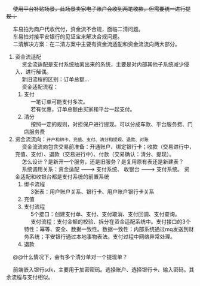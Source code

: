 

&emsp; ~~使用平台补贴场景，此场景卖家电子账户会收到两笔收款，但需要统一进行提现；~~  


&emsp; 车易拍为商户代收代付，资金流不合规，面临二清问题。   
&emsp; 车易拍对接平安银行的见证宝来解决合规问题。   
&emsp;  二清解决方案：在二清方案中主要有资金流适配和资金流流向两大部分。 
1. 资金流适配  
&emsp; 资金流适配是支付系统抽离出来的系统，主要是对内部其他子系统减少侵入、进行解偶。   
&emsp; 新旧流程的区别：订单总额...    
&emsp; 资金适配流程：  
    1. 支付  
    &emsp; 一笔订单可能支付多次。  
    &emsp; 若有优惠，订单总额由买家和平台一起支付。
    2. 清分  
    &emsp; 按照一定的规则，对担保户进行提现。可以分成车款、平台服务费、门店服务费  
2. 资金流流向：`开户和绑卡、充值、支付、清分和提现、退款、对账`    
&emsp; 资金流流向包含交易前准备：开通账户、绑定银行卡；收款（交易进行中，充值、支付）、退款（交易进行中）、付款（交易确认：清分、提现）。  
&emsp; 怎么设计？是新开一个服务，还是旧服务？是复用原有表还是新建表？   
&emsp; 系统调用关系：资金适配 ---> 支付系统、   收银台 ---> 支付系统。 资金适配和收银台都是支付系统的前置系统  
    1. 绑卡流程  
    &emsp; 3张表：用户账户关系、银行卡、用户账户银行卡关系
    2. 充值 
    3. 支付流程  
    &emsp; 5个接口：创建支付单、支付、支付取消、支付回调、支付查询。    
    &emsp; 支付流程：支付金额的校验、拆分在资金适配系统中。支付接口的3个特性：幂等、安全、数据一致性。数据一致性：内部系统通过mq发送到财务系统；平安银行通过本地事物表法。支付过程中网络异常处理。   
    4. 退款
    

&emsp; @@什么情况下，会有多个清分单对一个提现单？  

&emsp; 前端嵌入银行sdk，主要用于加密密码。选择账户、选择银行卡、输入密码。其余流程与支付相似。    
